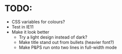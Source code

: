 # TODO:

- CSS variables for colours?
- Test in IE11
- Make it look better
  - Try a light design instead of dark?
  - Make title stand out from bullets (heavier font?)
  - Make P&PS run onto two lines in full-width mode
